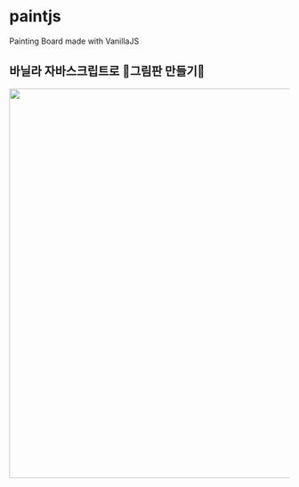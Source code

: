 # paintjs
Painting Board made with VanillaJS

바닐라 자바스크립트로 🎨그림판 만들기🎨
---


<img src="https://user-images.githubusercontent.com/68538657/101015687-1c92e200-35ab-11eb-886a-211f6464278b.gif" width="700">
